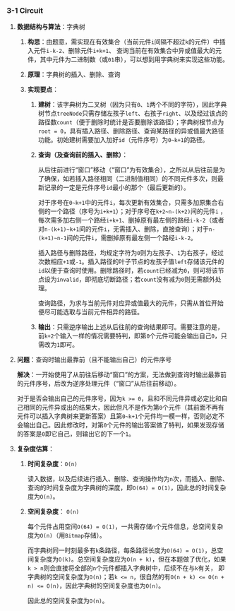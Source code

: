 ### 3-1 Circuit

1. **数据结构与算法**：字典树

   1. **构思**：由题意，需实现在有效集合（当前元件`i`间隔不超过`k`的元件）中插入元件`i-k-2`、删除元件`i+k+1`、 查询当前在有效集合中异或值最大的元件，其中元件为二进制数（或`01`串），可以想到用字典树来实现这些功能。

   2. **原理**：字典树的插入、删除、查询

   3. **实现要点**：

      1. **建树**：该字典树为二叉树（因为只有`0`、`1`两个不同的字符），因此字典树节点`treeNode`只需存储左孩子`left`、右孩子`right`、以及经过该点的路径数`count`（便于删除时统计是否要删除该路径）；字典树根节点为`root = 0`，具有插入路径、删除路径、查询某路径的异或值最大路径功能。初始建树需要加入加好`id`（元件序号）为`0~k+1`的路径。

      2. **查询（及查询前的插入、删除）**：

         从后往前进行“窗口”移动（“窗口”为有效集合），之所以从后往前是为了确保，如若插入路径相同（二进制值相同）的不同元件多次，则最新记录的一定是元件序号`id`最小的那个（最后更新的）。

         对于序号在`0~k+1`中的元件`i`，每次更新有效集合，只需多加原集合右侧的一个路径（序号为`i+k+1`）；对于序号在`k+2~n-(k+2)`间的元件`i` ，每次需多加右侧一个路经`i+k+1`、删掉原有最左侧的路经`i-k-2`（或者对`n-(k+1)~k+1`间的元件`i`，无需插入、删除，直接查询）；对于`n-(k+1)~n-1`间的元件`i`，需删掉原有最左侧一个路经`i-k-2`。

         插入路径与删除路径，均规定字符为`0`则为左孩子、`1`为右孩子，经过次数相应`+1`或`-1`。插入路径的叶子节点的左孩子值`left`存储该元件的`id`以便于查询时使用。删除路径时，若`count`已经减为`0`，则可将该节点设为`invalid`，即彻底切断路径；若`count`没有减为`0`则无需额外处理。

         查询路径，为求与当前元件对应异或值最大的元件，只需从首位开始便尽可能选取与当前元件相异的路径。

      3. **输出**：只需逆序输出上述从后往前的查询结果即可。需要注意的是，前`k+2`个输入一样的情况需要特判，即第`0`个元件可能会输出自己`0`，只需改为`1`即可。

2. **问题**：查询时输出最靠前（且不能输出自己）的元件序号

   **解决**：一开始使用了从前往后移动“窗口”的方案，无法做到查询时输出最靠前的元件序号，后改为逆序处理元件（“窗口”从后往前移动）。

   对于是否会输出自己的元件序号，因为`k >= 0`，且和不同元件异或必定比和自己相同的元件异或出的结果大，因此但凡不是作为第`0`个元件（其前面不再有元件可以插入字典树来更新答案）且第`0~k+1`个元件均一模一样，否则必定不会输出自己。因此修改时，对第`0`个元件的输出答案做了特判，如果发现存储的答案是`0`即它自己，则输出它的下一个`1`。

3. **复杂度估算**：

   1. **时间复杂度**：`O(n)` 

      读入数据，以及后续进行插入、删除、查询操作均为`n`次，而插入、删除、查询的时间复杂度为字典树的深度，即`O(64) = O(1)`，因此总的时间复杂度为`O(n)`。

   2. **空间复杂度**： `O(n)` 

      每个元件占用空间`O(64) = O(1)`，一共需存储`n`个元件信息，总空间复杂度为`O(n)`（用`Bitmap`存储）。

      而字典树同一时刻最多有`k`条路径，每条路径长度为`O(64) = O(1)`，总空间复杂度为`O(k)`。总空间复杂度应为`O(n + k)`，但在本题做了优化，如果`k > n`则会直接将全部的`n`个元件都插入字典树中，后续不在与`k`有关， 即字典树的空间复杂度为`O(n)`；若`k <= n`，很自然的有`O(n + k) <= O(n + n) <= O(n)`，因此字典树的空间复杂度也为`O(n)`。

      因此总的空间复杂度为`O(n)`。

